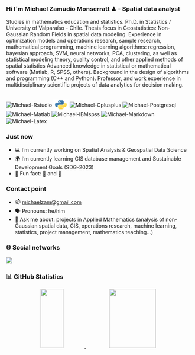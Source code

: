 ### Hi I´m Michael Zamudio Monserratt ♟ - Spatial data analyst
<div>
  <p>
Studies in mathematics education and statistics. Ph.D. in Statistics / University of Valparaíso - Chile. Thesis focus in Geostatistics: Non-Gaussian Random Fields in spatial data modeling. Experience in optimization models and operations research, sample research, mathematical programming, machine learning algorithms: regression, bayesian approach, SVM, neural networks, PCA, clustering, as well as statistical modeling theory, quality control, and other applied methods of spatial statistics Advanced knowledge in statistical or mathematical software (Matlab, R, SPSS, others). Background in the design of algorithms and programming (C++ and Python). Professor, and work experience in multidisciplinary scientific projects of data analytics for decision making.
</p>
</div>

<div style="display: inline_block"><br>
  <img align="center" alt="Michael-Rstudio" height="30" width="40" src="https://cdn.jsdelivr.net/gh/devicons/devicon/icons/rstudio/rstudio-plain.svg">
  <img align="center" alt="Michael-Python" height="30" width="40" src="https://raw.githubusercontent.com/devicons/devicon/master/icons/python/python-original.svg">
  <img align="center" alt="Michael-Cplusplus" height="30" width="40" src="https://cdn.jsdelivr.net/gh/devicons/devicon/icons/cplusplus/cplusplus-line.svg">
  <img align="center" alt="Michael-Postgresql" height="30" width="40" src="https://cdn.jsdelivr.net/gh/devicons/devicon/icons/postgresql/postgresql-plain-wordmark.svg">
  <img align="center" alt="Michael-Matlab" height="30" width="40" src="https://cdn.jsdelivr.net/gh/devicons/devicon/icons/matlab/matlab-original.svg">
  <img align="center" alt="Michael-IBMspss" height="30" width="40" src="https://cdn.jsdelivr.net/gh/devicons/devicon/icons/spss/spss-plain.svg">
  <img align="center" alt="Michael-Markdown" height="30" width="40" src="https://cdn.jsdelivr.net/gh/devicons/devicon/icons/markdown/markdown-original.svg">
  <img align="center" alt="Michael-Latex" height="30" width="40" src="https://cdn.jsdelivr.net/gh/devicons/devicon/icons/latex/latex-original.svg">
</div>

### Just now
- 💻 I’m currently working on Spatial Analysis & Geospatial Data Science
- 🌍 I’m currently learning GIS database management and Sustainable Development Goals (SDG-2023)
- 🤘 Fun fact: 🎾 and 🎸
  
### Contact point
- 📫 michaelzam@gmail.com
- 🗣 Pronouns: he/him
- 💬 Ask me about: projects in Applied Mathematics (analysis of non-Gaussian spatial data, GIS, operations research, machine learning, statistics, project management, mathematics teaching...)

### 🌐 Social networks
<div> 
 <a href="https://www.linkedin.com/in/michael-zamudio-monserratt-b92353218/" target="_blank"><img src="https://img.shields.io/badge/-LinkedIn-%230077B5?style=for-the-badge&logo=linkedin&logoColor=white" target="_blank"></a> 
</div>

### 📊 GitHub Statistics
<div align="center">
  <a href="https://github.com//michaelzam">
  <img height="160em" width="35%"  src="https://github-readme-stats.vercel.app/api?username=michaelzam&show_icons=true&theme=dark&include_all_commits=true&count_private=true"/>
  <img height="160em" width="50%"  src="https://github-readme-stats.vercel.app/api/top-langs/?username=michaelzam&layout=compact&langs_count=7&theme=dark"/>
</div>

